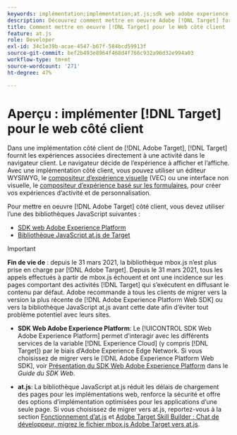 ```yaml
---
keywords: implémentation;implémentation;at.js;sdk web adobe experience platform;sdk web aep
description: Découvrez comment mettre en oeuvre Adobe [!DNL Target] for client-side web using the Adobe Experience Platform Web SDK  (AEP Web SDK) or the [!DNL Target] Bibliothèque JavaScript at.js.
title: Comment mettre en oeuvre [!DNL Target] pour le Web côté client
feature: at.js
role: Developer
exl-id: 34c1e39b-acae-4547-b67f-584bcd59913f
source-git-commit: bef2b493e8964f468d4f766c932a96d32e994a03
workflow-type: tm+mt
source-wordcount: '271'
ht-degree: 47%

---
```


# Aperçu : implémenter [!DNL Target] pour le web côté client

Dans une implémentation côté client de [!DNL Adobe Target], [!DNL Target] fournit les expériences associées directement à une activité dans le navigateur client. Le navigateur décide de l’expérience à afficher et l’affiche. Avec une implémentation côté client, vous pouvez utiliser un éditeur WYSIWYG, le [compositeur d’expérience visuelle](/help/c-experiences/c-visual-experience-composer/visual-experience-composer.md) (VEC) ou une interface non visuelle, le [compositeur d’expérience basé sur les formulaires](/help/c-experiences/form-experience-composer.md), pour créer vos expériences d’activité et de personnalisation.

Pour mettre en oeuvre [!DNL Adobe Target] côté client, vous devez utiliser l’une des bibliothèques JavaScript suivantes :

* [SDK web Adobe Experience Platform](/help/c-implementing-target/c-implementing-target-for-client-side-web/aep-web-sdk.md)
* [Bibliothèque JavaScript at.js de Target](/help/c-implementing-target/c-implementing-target-for-client-side-web/c-how-atjs-works/how-atjs-works.md)

>[!IMPORTANT]
>
>**Fin de vie de** : depuis le 31 mars 2021, la bibliothèque mbox.js n’est plus prise en charge par [!DNL Adobe Target]. Depuis le 31 mars 2021, tous les appels effectués à partir de mbox.js échouent et ont une incidence sur les pages comportant des activités [!DNL Target] qui s’exécutent en diffusant le contenu par défaut. Adobe recommande à tous les clients de migrer vers la version la plus récente de [!DNL Adobe Experience Platform Web SDK] ou vers la bibliothèque JavaScript at.js avant cette date afin d’éviter tout problème potentiel avec leurs sites.
>
>* **SDK Web Adobe Experience Platform**: Le [!UICONTROL SDK Web Adobe Experience Platform] permet d’interagir avec les différents services de la variable [!DNL Experience Cloud] (y compris [!DNL Target]) par le biais d’Adobe Experience Edge Network. Si vous choisissez de migrer vers le [!DNL Adobe Experience Platform Web SDK], voir [Présentation du SDK Web Adobe Experience Platform](/help/c-implementing-target/c-implementing-target-for-client-side-web/aep-web-sdk.md) dans le *Guide du SDK Web*.
>
>* **at.js**: La bibliothèque JavaScript at.js réduit les délais de chargement des pages pour les implémentations web, renforce la sécurité et offre des options d’implémentation optimisées pour les applications d’une seule page. Si vous choisissez de migrer vers at.js, reportez-vous à la section [Fonctionnement d’at.js](/help/c-implementing-target/c-implementing-target-for-client-side-web/c-how-atjs-works/how-atjs-works.md) et [Adobe Target Skill Builder : Chat de développeur, migrez le fichier mbox.js Adobe Target vers at.js](https://seminars.adobeconnect.com/ptdo6mfo6qn6/?proto=true).


